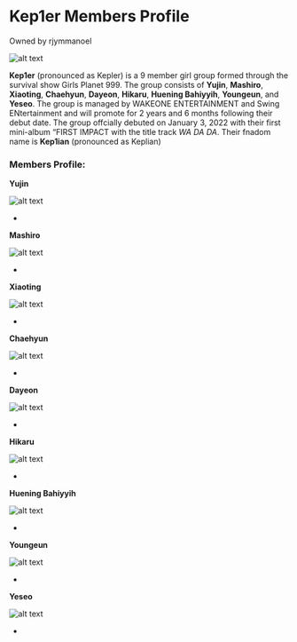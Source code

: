 # Kep1er Members Profile
Owned by rjymmanoel

![alt text](https://kpopping.com/documents/3b/1/800/220226-Kep1er-Debut-Album-FIRST-IMPACT-Promotion-Photoshoot-by-Dispatch-documents-1.jpeg)

**Kep1er** (pronounced as Kepler) is a 9 member girl group formed through the survival show Girls Planet 999. The group consists of **Yujin**, **Mashiro**, **Xiaoting**, **Chaehyun**, **Dayeon**, **Hikaru**, **Huening Bahiyyih**, **Youngeun**, and **Yeseo**. The group is managed by WAKEONE ENTERTAINMENT and Swing ENtertainment and will promote for 2 years and 6 months following their debut date. The group offcially debuted on January 3, 2022 with their first mini-album “FIRST IMPACT with the title track *WA DA DA*. Their fnadom name is **Kep1ian** (pronounced as Keplian)    

### Members Profile:

**Yujin**

![alt text](https://kpopping.com/documents/29/3/800/220226-Kep1er-Yujin-Debut-Album-FIRST-IMPACT-Promotion-Photoshoot-by-Dispatch-documents-3.jpeg)

-

**Mashiro**

![alt text](https://kpopping.com/documents/5e/1/800/220226-Kep1er-Mashiro-Debut-Album-FIRST-IMPACT-Promotion-Photoshoot-by-Dispatch-documents-4.jpeg)

-

**Xiaoting**

![alt text](https://kpopping.com/documents/63/3/800/220226-Kep1er-Xiaoting-Debut-Album-FIRST-IMPACT-Promotion-Photoshoot-by-Dispatch-documents-1.jpeg)

-

**Chaehyun**

![alt text](https://kpopping.com/documents/78/4/800/220226-Kep1er-Chaehyun-Debut-Album-FIRST-IMPACT-Promotion-Photoshoot-by-Dispatch-documents-3.jpeg)

-

**Dayeon**

![alt text](https://kpopping.com/documents/82/5/800/220226-Kep1er-Dayeon-Debut-Album-FIRST-IMPACT-Promotion-Photoshoot-by-Dispatch-documents-1.jpeg)

-

**Hikaru**

![alt text](https://kpopping.com/documents/24/4/800/220226-Kep1er-Hikaru-Debut-Album-FIRST-IMPACT-Promotion-Photoshoot-by-Dispatch-documents-4.jpeg)

-

**Huening Bahiyyih**

![alt text](https://kpopping.com/documents/a0/1/800/220226-Kep1er-Bahiyyih-Debut-Album-FIRST-IMPACT-Promotion-Photoshoot-by-Dispatch-documents-4.jpeg)

-

**Youngeun**

![alt text](https://kpopping.com/documents/ba/4/800/220226-Kep1er-Youngeun-Debut-Album-FIRST-IMPACT-Promotion-Photoshoot-by-Dispatch-documents-4.jpeg)

-

**Yeseo**

![alt text](https://kpopping.com/documents/ce/2/800/220226-Kep1er-Yeseo-Debut-Album-FIRST-IMPACT-Promotion-Photoshoot-by-Dispatch-documents-1.jpeg)

-
